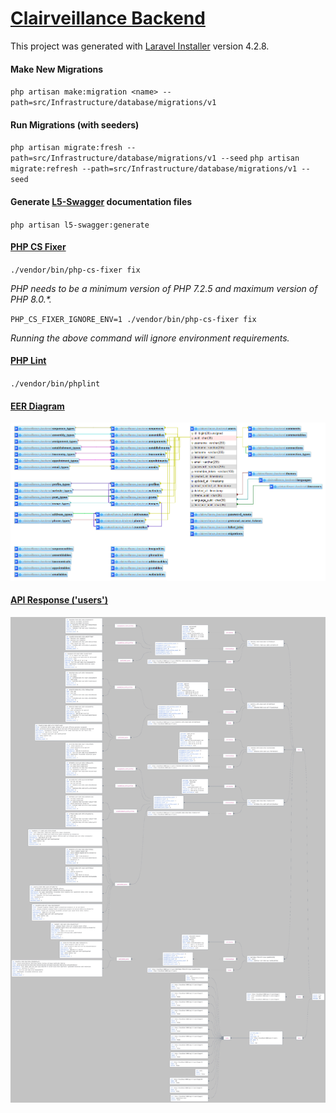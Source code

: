 # [Clairveillance Backend](https://github.com/Clairveillance/clairveillance-backend)

This project was generated with [Laravel Installer](https://github.com/laravel/installer) version 4.2.8.

#### Make New Migrations

`php artisan make:migration <name> --path=src/Infrastructure/database/migrations/v1`

#### Run Migrations (with seeders)

`php artisan migrate:fresh --path=src/Infrastructure/database/migrations/v1 --seed`
`php artisan migrate:refresh --path=src/Infrastructure/database/migrations/v1 --seed`

#### Generate [L5-Swagger](https://github.com/DarkaOnLine/L5-Swagger) documentation files

`php artisan l5-swagger:generate`

#### [PHP CS Fixer](https://github.com/eduarguz/shift-php-cs)

`./vendor/bin/php-cs-fixer fix`

_PHP needs to be a minimum version of PHP 7.2.5 and maximum version of PHP 8.0.\*._

`PHP_CS_FIXER_IGNORE_ENV=1 ./vendor/bin/php-cs-fixer fix`

_Running the above command will ignore environment requirements._

#### [PHP Lint](https://github.com/overtrue/phplint)

`./vendor/bin/phplint`

#### [EER Diagram](https://github.com/Clairveillance/clairveillance-backend/blob/master/EER_diagram_003.png)

![EER Diagram](EER_diagram_003.png "EER Diagram")

#### [API Response ('users')](https://github.com/Clairveillance/clairveillance-backend/blob/master/api_users_002.jpg)

![API Response ('users')](api_users_002.jpg "API Response ('users')")
